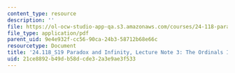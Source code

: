 ```yaml
---
content_type: resource
description: ''
file: https://ol-ocw-studio-app-qa.s3.amazonaws.com/courses/24-118-paradox-and-infinity-spring-2019/21ce8892b49db58dcde32a3e9ae3f533_MIT24_118S19_LecNote3.pdf
file_type: application/pdf
parent_uid: 9e4e932f-cc56-90ca-24b3-58712b68e66c
resourcetype: Document
title: '24.118_S19 Paradox and Infinity, Lecture Note 3: The Ordinals I'
uid: 21ce8892-b49d-b58d-cde3-2a3e9ae3f533
---
```

